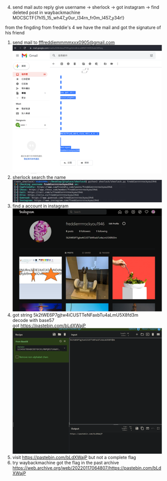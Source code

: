4. send mail auto reply give username -> sherlock -> got instagram -> find deleted post in waybackmachine
MOCSCTF{7h15_15_wh47_y0ur_l34rn_fr0m_l457_y34r!}

from the fingding from freddie's 4 we have the mail and got the signature of his friend
1. send mail to fffreddiemmmmxxx0905@gmail.com  
![img](1.png)  
2. sherlock search the name  
![img](2.PNG)  
3. find a account in instagram
![img](3.png)  
4. got string 5k2tWE6P7gjtw4iCUSTTeNFaxbTu4aLmU5X8fd3m  
   decode with base57  
   got https://pastebin.com/bLdXWajP  
![img](4.PNG)  
5. visit https://pastebin.com/bLdXWajP but not a complete flag  
6. try waybackmachine got the flag in the past archive  
https://web.archive.org/web/20220117064807/https://pastebin.com/bLdXWajP
